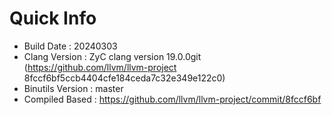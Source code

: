 # Quick Info
* Build Date : 20240303
* Clang Version : ZyC clang version 19.0.0git (https://github.com/llvm/llvm-project 8fccf6bf5ccb4404cfe184ceda7c32e349e122c0)
* Binutils Version : master
* Compiled Based : https://github.com/llvm/llvm-project/commit/8fccf6bf

